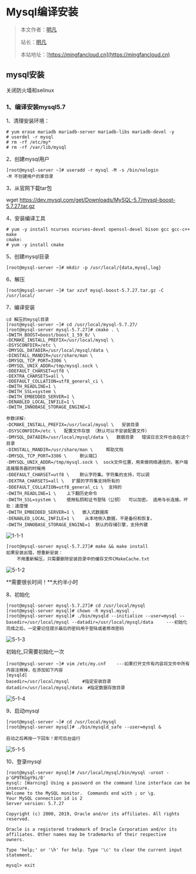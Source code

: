 # Mysql编译安装

> 本文作者：[明凡]()
>
> 站长：[明凡]()
>
> 本站地址：[https://mingfancloud.cn](https://mingfancloud.cn)

## mysql安装

关闭防火墙和selinux

### 1、编译安装mysql5.7

1、清理安装环境：

```shell
# yum erase mariadb mariadb-server mariadb-libs mariadb-devel -y
# userdel -r mysql
# rm -rf /etc/my*
# rm -rf /var/lib/mysql
```

2、创建mysql用户

```shell
[root@mysql-server ~]# useradd -r mysql -M -s /bin/nologin
-M 不创建用户的家目录
```

3、从官网下载tar包

wget https://dev.mysql.com/get/Downloads/MySQL-5.7/mysql-boost-5.7.27.tar.gz

4、安装编译工具

```shell
# yum -y install ncurses ncurses-devel openssl-devel bison gcc gcc-c++ make
cmake:
# yum -y install cmake
```

5、创建mysql目录

```shell
[root@mysql-server ~]# mkdir -p /usr/local/{data,mysql,log}
```

6、解压

```shell
[root@mysql-server ~]# tar xzvf mysql-boost-5.7.27.tar.gz -C /usr/local/
```

7、编译安装

```shell
cd 解压的mysql目录
[root@mysql-server ~]# cd /usr/local/mysql-5.7.27/
[root@mysql-server mysql-5.7.27]# cmake . \
-DWITH_BOOST=boost/boost_1_59_0/ \
-DCMAKE_INSTALL_PREFIX=/usr/local/mysql \
-DSYSCONFDIR=/etc \
-DMYSQL_DATADIR=/usr/local/mysql/data \
-DINSTALL_MANDIR=/usr/share/man \
-DMYSQL_TCP_PORT=3306 \
-DMYSQL_UNIX_ADDR=/tmp/mysql.sock \
-DDEFAULT_CHARSET=utf8 \
-DEXTRA_CHARSETS=all \
-DDEFAULT_COLLATION=utf8_general_ci \
-DWITH_READLINE=1 \
-DWITH_SSL=system \
-DWITH_EMBEDDED_SERVER=1 \
-DENABLED_LOCAL_INFILE=1 \
-DWITH_INNOBASE_STORAGE_ENGINE=1

参数详解:
-DCMAKE_INSTALL_PREFIX=/usr/local/mysql \   安装目录
-DSYSCONFDIR=/etc \   配置文件存放 （默认可以不安装配置文件）
-DMYSQL_DATADIR=/usr/local/mysql/data \   数据目录   错误日志文件也会在这个目录
-DINSTALL_MANDIR=/usr/share/man \     帮助文档 
-DMYSQL_TCP_PORT=3306 \     默认端口
-DMYSQL_UNIX_ADDR=/tmp/mysql.sock \  sock文件位置，用来做网络通信的，客户端连接服务器的时候用
-DDEFAULT_CHARSET=utf8 \    默认字符集。字符集的支持，可以调
-DEXTRA_CHARSETS=all \   扩展的字符集支持所有的
-DDEFAULT_COLLATION=utf8_general_ci \  支持的
-DWITH_READLINE=1 \    上下翻历史命令
-DWITH_SSL=system \    使用私钥和证书登陆（公钥）  可以加密。 适用与长连接。坏处：速度慢
-DWITH_EMBEDDED_SERVER=1 \   嵌入式数据库
-DENABLED_LOCAL_INFILE=1 \    从本地倒入数据，不是备份和恢复。
-DWITH_INNOBASE_STORAGE_ENGINE=1  默认的存储引擎，支持外键
```

![1-1-1](https://mingfanweb-img.obs.cn-north-4.myhuaweicloud.com/University-studies/xu-ni-hua/Linux-learning/5-1-mysql-install/5-1-1.png)

```shell
[root@mysql-server mysql-5.7.27]# make && make install
如果安装出错，想重新安装：
    不用重新解压，只需要删除安装目录中的缓存文件CMakeCache.txt
```

![5-1-2](https://mingfanweb-img.obs.cn-north-4.myhuaweicloud.com/University-studies/xu-ni-hua/Linux-learning/5-1-mysql-install/5-1-2.png)

**需要很长时间！**大约半小时

8、初始化

```shell
[root@mysql-server mysql-5.7.27]# cd /usr/local/mysql
[root@mysql-server mysql]# chown -R mysql.mysql .
[root@mysql-server mysql]# ./bin/mysqld --initialize --user=mysql --basedir=/usr/local/mysql --datadir=/usr/local/mysql/data     ---初始化完成之后，一定要记住提示最后的密码用于登陆或者修改密码
```

![5-1-3](https://mingfanweb-img.obs.cn-north-4.myhuaweicloud.com/University-studies/xu-ni-hua/Linux-learning/5-1-mysql-install/5-1-3.png)

 初始化,只需要初始化一次

```shell
[root@mysql-server ~]# vim /etc/my.cnf    ---如果打开文件有内容将文件中所有内容注释掉，在添加如下内容
[mysqld]
basedir=/usr/local/mysql     #指定安装目录
datadir=/usr/local/mysql/data  #指定数据存放目录
```

![5-1-4](https://mingfanweb-img.obs.cn-north-4.myhuaweicloud.com/University-studies/xu-ni-hua/Linux-learning/5-1-mysql-install/5-1-4.png)

9、启动mysql

```shell
[root@mysql-server ~]# cd /usr/local/mysql
[root@mysql-server mysql]# ./bin/mysqld_safe --user=mysql &

启动之后再按一下回车！即可后台运行
```

![5-1-5](https://mingfanweb-img.obs.cn-north-4.myhuaweicloud.com/University-studies/xu-ni-hua/Linux-learning/5-1-mysql-install/5-1-5.png)

10、登录mysql

```shell
[root@mysql-server mysql]# /usr/local/mysql/bin/mysql -uroot -p'GP9TKGgY9i/8'
mysql: [Warning] Using a password on the command line interface can be insecure.
Welcome to the MySQL monitor.  Commands end with ; or \g.
Your MySQL connection id is 2
Server version: 5.7.27

Copyright (c) 2000, 2019, Oracle and/or its affiliates. All rights reserved.

Oracle is a registered trademark of Oracle Corporation and/or its
affiliates. Other names may be trademarks of their respective
owners.

Type 'help;' or '\h' for help. Type '\c' to clear the current input statement.

mysql> exit
```
